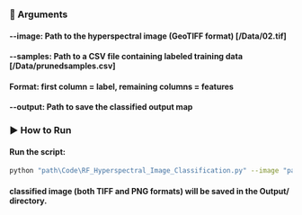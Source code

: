 ### 🚀 Arguments
#### --image: Path to the hyperspectral image (GeoTIFF format) [/Data/02.tif] 

#### --samples: Path to a CSV file containing labeled training data [/Data/prunedsamples.csv]
#### Format: first column = label, remaining columns = features

#### --output: Path to save the classified output map

### ▶️ How to Run
#### Run the script:

```bash
python "path\Code\RF_Hyperspectral_Image_Classification.py" --image "path\Data\02.tif" --samples "path\Data\prunedsamples.csv" --output "path\Output\classified_output.tif"
```
#### classified image (both TIFF and PNG formats) will be saved in the Output/ directory.
